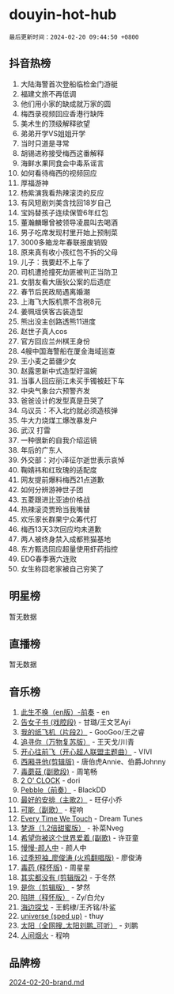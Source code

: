 # douyin-hot-hub

`最后更新时间：2024-02-20 09:44:50 +0800`

## 抖音热榜

1. 大陆海警首次登船临检金门游艇
1. 福建文旅不再低调
1. 他们用小家的缺成就万家的圆
1. 梅西录视频回应香港行缺阵
1. 美术生的顶级解释欲望
1. 弟弟开学VS姐姐开学
1. 当时只道是寻常
1. 胡锡进称接受梅西这番解释
1. 海鲜水果同食会中毒系谣言
1. 如何看待梅西的视频回应
1. 厚福游神
1. 杨紫演我看热辣滚烫的反应
1. 有风短剧刘美含找回18岁自己
1. 宝妈替孩子连续保管6年红包
1. 董瀚麟曝曾被领导凌晨叫去喝酒
1. 男子吃席发现村里开始上预制菜
1. 3000多箱龙年春联报废销毁
1. 原来真有收小孩红包不拆的父母
1. 儿子：我要赶不上车了
1. 司机遭抢撞死劫匪被判正当防卫
1. 女朋友看大唐狄公案的后遗症
1. 春节后民政局遇离婚潮
1. 上海飞大阪机票不含税8元
1. 姜珮瑶侠客古装造型
1. 熊出没主创路透熊11进度
1. 赵世子真人cos
1. 官方回应兰州棋王身份
1. 4艘中国海警船在厦金海域巡查
1. 王小麦之苗疆少女
1. 赵露思新中式造型好温婉
1. 当事人回应丽江未买手镯被赶下车
1. 中央气象台六预警齐发
1. 爸爸设计的发型真是丑哭了
1. 乌议员：不入北约就必须造核弹
1. 牛大力烧煤工爆改暴发户
1. 武汉 打雷
1. 一种很新的自我介绍运镜
1. 年后的广东人
1. 外交部：对小泽征尔逝世表示哀悼
1. 鞠婧祎和红玫瑰的适配度
1. 网友提前爆料梅西21点道歉
1. 如何分辨游神世子团
1. 五菱跟进比亚迪价格战
1. 热辣滚烫贾玲当我嘴替
1. 欢乐家长群果宁众筹代打
1. 梅西13天3次回应均未道歉
1. 两人被终身禁入成都熊猫基地
1. 东方甄选回应超量使用虾药指控
1. EDG春季赛六连败
1. 女生称回老家被自己穷笑了

## 明星榜

暂无数据

## 直播榜

暂无数据

## 音乐榜

1. [此生不换（en版）-前奏](https://sf5-hl-cdn-tos.douyinstatic.com/obj/tos-cn-ve-2774/oMDvUGwhKrKYDEqXiMYEwxZqBWIJFA92CiLAO) - en
1. [告女子书 (戏腔段)](https://sf5-hl-cdn-tos.douyinstatic.com/obj/tos-cn-ve-2774/osCCzFxWgstBDi92ZfBB4ht7gQENBmQMAl0eI6) - 甘璐/王文艺Ayi
1. [我的纸飞机（片段2）](https://sf5-hl-cdn-tos.douyinstatic.com/obj/tos-cn-ve-2774/oM2ZrKcg2CD5AeRB2gkeXOFB1IxAGJdZPazYHf) - GooGoo/王之睿
1. [追寻你（万物复苏版）](https://sf5-hl-cdn-tos.douyinstatic.com/obj/tos-cn-ve-2774/oYeAZJsbjIDit9APmBg8u6uDUQnHmoCf3gbo74) - 王天戈/川青
1. [开心往前飞（开心超人联盟主题曲）](https://sf5-hl-cdn-tos.douyinstatic.com/obj/tos-cn-ve-2774/9d8fb7c82cf1421fb93a9fe925275e0a) - VIVI
1. [西厢寻他(剪辑版)](https://sf5-hl-cdn-tos.douyinstatic.com/obj/tos-cn-ve-2774/oUsAVfAQKlRNxEv5qxvIB8o5qmIWUcXbzJKJhw) - 唐伯虎Annie、伯爵Johnny
1. [毒蘑菇 (副歌段)](https://sf6-cdn-tos.douyinstatic.com/obj/tos-cn-ve-2774/ocDEUsfdLjxnlFXtfogBCiQCEqYB7QZgZ8VViM) - 周笔畅
1. [2 O' CLOCK](https://sf5-hl-cdn-tos.douyinstatic.com/obj/tos-cn-ve-2774/oIUBICeqlYQHTigCBOnCMlwBZJkgiBjt1oDfbg) - dori
1. [Pebble（前奏）](https://sf3-cdn-tos.douyinstatic.com/obj/tos-cn-ve-2774/5e6913036e674b34b92df6abd1361f00) - BlackDD
1. [最好的安排（主歌2）](https://sf5-hl-cdn-tos.douyinstatic.com/obj/tos-cn-ve-2774/oMMZX1DuHpMwgoDztBmZswgQnbCeeANZxBHkFY) - 旺仔小乔
1. [可能（副歌）](https://sf6-cdn-tos.douyinstatic.com/obj/tos-cn-ve-2774/cde1731888894259b333569393c2fb51) - 程响
1. [Every Time We Touch](https://sf5-hl-cdn-tos.douyinstatic.com/obj/tos-cn-ve-2774/ogN6lUKQeBBfEVhIOMikG1CcJjugxk1tztZyhP) - Dream Tunes
1. [梦游（1.2倍甜蜜版）](https://sf5-hl-cdn-tos.douyinstatic.com/obj/tos-cn-ve-2774/o4gyAUm8hwufoEABmwVIiQtHsFuGzAEEWtNMzo) - 补菜Nveg
1. [希望你被这个世界爱着 (副歌)](https://sf5-hl-cdn-tos.douyinstatic.com/obj/tos-cn-ve-2774/oUHCmWQfZlE3QQBKBeD8rCFLpJzPgCpImhsxMt) - 许亚童
1. [慢慢-颜人中](https://sf5-hl-cdn-tos.douyinstatic.com/obj/tos-cn-ve-2774/ocjHNfBXdBxQNC8ZGAeoLMFTUgtBg8bkExunDC) - 颜人中
1. [过季短袖_廖俊涛 (火鸡翻唱版)](https://sf5-hl-cdn-tos.douyinstatic.com/obj/tos-cn-ve-2774/ogQVJl0tRBKxQgZji7YClFEBrVDeHpPTWfCZbQ) - 廖俊涛
1. [毒药 (释怀版)](https://sf5-hl-cdn-tos.douyinstatic.com/obj/tos-cn-ve-2774/oYILMEAzspdZBIzy4frJNB8ZHPHWAhiwowd4Ad) - 周星星
1. [其实都没有 (剪辑版2)](https://sf6-cdn-tos.douyinstatic.com/obj/tos-cn-ve-2774/oEBNQenHZtBhxYjGgUDQk0BCHTigQafgFlbQ7k) - 于冬然
1. [是你（剪辑版）](https://sf6-cdn-tos.douyinstatic.com/obj/tos-cn-ve-2774/46019dae783c4c969944217fe1cfafc4) - 梦然
1. [陷阱（释怀版）](https://sf5-hl-cdn-tos.douyinstatic.com/obj/tos-cn-ve-2774/oE8C21LeZrzKLDFfQYgMzx4GAIHageG5IzayY7) - Zy/白允y
1. [海边探戈](https://sf5-hl-cdn-tos.douyinstatic.com/obj/tos-cn-ve-2774/os9gE0VQCGqt6VQkZDyBBYvfSDY0QFe3vVmubn) - 王鹤棣/王齐铭/朴鲨
1. [universe (sped up)](https://sf6-cdn-tos.douyinstatic.com/obj/tos-cn-ve-2774/oIQnurQLDCsdYeegkM4CKuVb23MZBXtX6QB8bv) - thuy
1. [太阳（全网搜_太阳刘鹏_可听）](https://sf6-cdn-tos.douyinstatic.com/obj/tos-cn-ve-2774/ogWbyIQnlBFImVbeDocRdCIYtBHlbJXgfZMvgz) - 刘鹏
1. [人间烟火](https://sf3-cdn-tos.douyinstatic.com/obj/tos-cn-ve-2774/947983139f35446684610238bba8e7a9) - 程响

## 品牌榜

[2024-02-20-brand.md](2024-02-20-brand.md)
